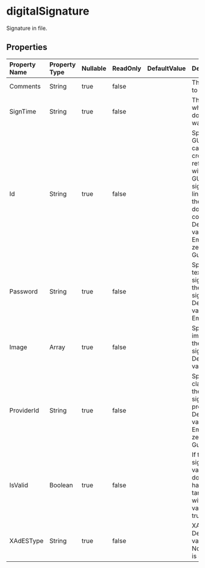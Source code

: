 # **digitalSignature**

Signature in file.             

## **Properties**

| Property Name | Property Type | Nullable |  ReadOnly | DefaultValue | Description | 
| :- | :- | :- |:- |  :- | :- |
|Comments|String|true|false |  |The purpose to signature.|
|SignTime|String|true|false |  |The time when the document was signed.|
|Id|String|true|false |  |Specifies a GUID which can be cross-referenced with the GUID of the signature line stored in the document content. Default value is Empty (all zeroes) Guid.|
|Password|String|true|false |  |Specifies the text of actual signature in the digital signature. Default value is Empty.            |
|Image|Array|true|false |  |Specifies an image for the digital signature. Default value is null.|
|ProviderId|String|true|false |  |Specifies the class ID of the signature provider. Default value is Empty (all zeroes) Guid.            |
|IsValid|Boolean|true|false |  |If this digital signature is valid and the document has not been tampered with, this value will be true.|
|XAdESType|String|true|false |  |XAdES type. Default value is None(XAdES is off).|

